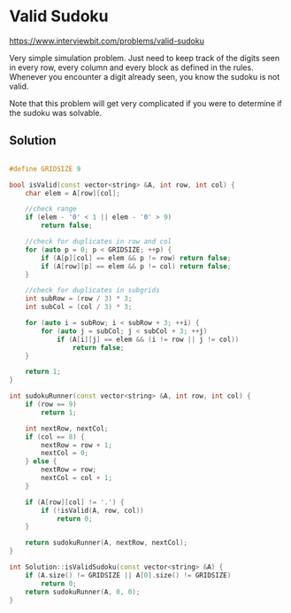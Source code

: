 # Valid Sudoku

https://www.interviewbit.com/problems/valid-sudoku



Very simple simulation problem. Just need to keep track of the digits seen in every row,
every column and every block as defined in the rules. 
Whenever you encounter a digit already seen, you know the sudoku is not valid.

Note that this problem will get very complicated if you were to determine if the sudoku was solvable.



## Solution

```cpp

#define GRIDSIZE 9

bool isValid(const vector<string> &A, int row, int col) {
    char elem = A[row][col];

    //check range
    if (elem - '0' < 1 || elem - '0' > 9)
        return false;

    //check for duplicates in row and col
    for (auto p = 0; p < GRIDSIZE; ++p) {
        if (A[p][col] == elem && p != row) return false;
        if (A[row][p] == elem && p != col) return false;
    }

    //check for duplicates in subgrids
    int subRow = (row / 3) * 3;
    int subCol = (col / 3) * 3;

    for (auto i = subRow; i < subRow + 3; ++i) {
        for (auto j = subCol; j < subCol + 3; ++j)
            if (A[i][j] == elem && (i != row || j != col))
                return false;
    }

    return 1;
}

int sudokuRunner(const vector<string> &A, int row, int col) {
    if (row == 9)
        return 1;

    int nextRow, nextCol;
    if (col == 8) {
        nextRow = row + 1;
        nextCol = 0;
    } else {
        nextRow = row;
        nextCol = col + 1;
    }

    if (A[row][col] != '.') {
        if (!isValid(A, row, col))
            return 0;
    }

    return sudokuRunner(A, nextRow, nextCol);
}

int Solution::isValidSudoku(const vector<string> &A) {
    if (A.size() != GRIDSIZE || A[0].size() != GRIDSIZE)
        return 0;
    return sudokuRunner(A, 0, 0);
}
```